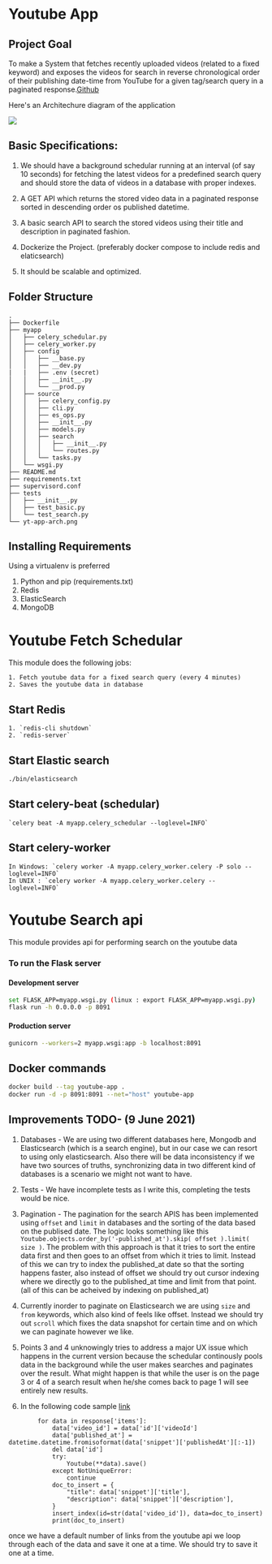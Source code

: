 # Youtube App

## Project Goal

To make a System that fetches recently uploaded videos (related to a fixed keyword) and exposes the videos for search in reverse chronological order of their publishing date-time from YouTube for a given tag/search query in a paginated response.[Github](https://github.com/BikashPandey17/youtube-app)

Here's an Architechure diagram of the application

<img src="images/yt-app-arch.png?raw=true"/>

## Basic Specifications:

1. We should have a background schedular running at an interval (of say 10 seconds) for fetching the latest videos for a predefined search query and should store the data of videos in a database with proper indexes.

2. A GET API which returns the stored video data in a paginated response sorted in descending order os published datetime.

3. A basic search API to search the stored videos using their title and description in paginated fashion.

4. Dockerize the Project. (preferably docker compose to include redis and elaticsearch)

5. It should be scalable and optimized.

## Folder Structure

```
.
├── Dockerfile
├── myapp
│   ├── celery_schedular.py
│   ├── celery_worker.py
│   ├── config
│   │   ├── __base.py
│   │   ├── __dev.py
|   |   ├── .env (secret)
│   │   ├── __init__.py
│   │   └── __prod.py
│   ├── source
│   │   ├── celery_config.py
│   │   ├── cli.py
│   │   ├── es_ops.py
│   │   ├── __init__.py
│   │   ├── models.py
│   │   ├── search
│   │   │   ├── __init__.py
│   │   │   └── routes.py
│   │   └── tasks.py
│   └── wsgi.py
├── README.md
├── requirements.txt
├── supervisord.conf
├── tests
│   ├── __init__.py
│   ├── test_basic.py
│   └── test_search.py
└── yt-app-arch.png
```

## Installing Requirements

Using a virtualenv is preferred

1. Python and pip (requirements.txt)
2. Redis
3. ElasticSearch
4. MongoDB

# Youtube Fetch Schedular

This module does the following jobs:

    1. Fetch youtube data for a fixed search query (every 4 minutes)
    2. Saves the youtube data in database

## Start Redis

    1. `redis-cli shutdown`
    2. `redis-server`

## Start Elastic search

```bash
./bin/elasticsearch
```

## Start celery-beat (schedular)

    `celery beat -A myapp.celery_schedular --loglevel=INFO`

## Start celery-worker

    In Windows: `celery worker -A myapp.celery_worker.celery -P solo --loglevel=INFO`
    In UNIX : `celery worker -A myapp.celery_worker.celery --loglevel=INFO`

# Youtube Search api

This module provides api for performing search on the youtube data

### To run the Flask server

#### Development server

```bash
set FLASK_APP=myapp.wsgi.py (linux : export FLASK_APP=myapp.wsgi.py)
flask run -h 0.0.0.0 -p 8091
```

#### Production server

```bash
gunicorn --workers=2 myapp.wsgi:app -b localhost:8091
```

## Docker commands

```bash
docker build --tag youtube-app .
docker run -d -p 8091:8091 --net="host" youtube-app
```

## Improvements TODO- (9 June 2021)

1. Databases - We are using two different databases here, Mongodb and Elasticsearch (which is a search engine), but in our case we can resort to using only elasticsearch. Also there will be data inconsistency if we have two sources of truths, synchronizing data in two different kind of databases is a scenario we might not want to have.

2. Tests - We have incomplete tests as I write this, completing the tests would be nice.

3. Pagination - The pagination for the search APIS has been implemented using `offset` and `limit` in databases and the sorting of the data based on the publised date. The logic looks something like this `Youtube.objects.order_by('-published_at').skip( offset ).limit( size )`. The problem with this approach is that it tries to sort the entire data first and then goes to an offset from which it tries to limit. Instead of this we can try to index the published_at date so that the sorting happens faster, also instead of offset we should try out cursor indexing where we directly go to the published_at time and limit from that point. (all of this can be acheived by indexing on published_at)

4. Currently inorder to paginate on Elasticsearch we are using `size` and `from` keywords, which also kind of feels like offset. Instead we should try out `scroll` which fixes the data snapshot for certain time and on which we can paginate however we like.

5. Points 3 and 4 unknowingly tries to address a major UX issue which happens in the current version because the schedular continously pools data in the background while the user makes searches and paginates over the result. What might happen is that while the user is on the page 3 or 4 of a search result when he/she comes back to page 1 will see entirely new results. 

6. In the following code sample [link]('https://github.com/BikashPandey17/youtube-app/blob/8d445e178318278d58287163b9167cdbe517395a/myapp/source/tasks.py#L28-L41')
```
        for data in response['items']:
            data['video_id'] = data['id']['videoId']
            data['published_at'] = datetime.datetime.fromisoformat(data['snippet']['publishedAt'][:-1])
            del data['id']
            try:
                Youtube(**data).save()
            except NotUniqueError:
                continue
            doc_to_insert = {
                "title": data['snippet']['title'],
                "description": data['snippet']['description'],
            }
            insert_index(id=str(data['video_id']), data=doc_to_insert)
            print(doc_to_insert)
```
once we have a default number of links from the youtube api we loop through each of the data and save it one at a time. We should try to save it one at a time.
 
 

